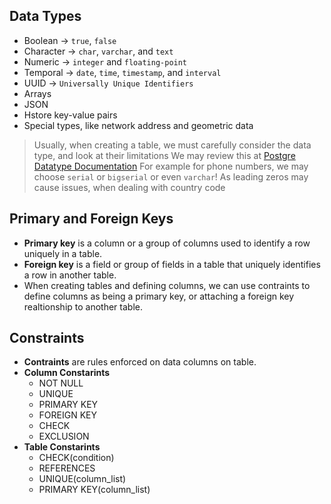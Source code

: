## Data Types
- Boolean -> `true`, `false`
- Character -> `char`, `varchar`, and `text`
- Numeric -> `integer` and `floating-point`
- Temporal -> `date`, `time`, `timestamp`, and `interval`
- UUID -> `Universally Unique Identifiers`
- Arrays
- JSON
- Hstore key-value pairs
- Special types, like network address and geometric data

> Usually, when creating a table, we must carefully consider the data type, and look at their limitations
> We may review this at [Postgre Datatype Documentation](postgresql.org/docs/current/datatype.html)
> For example for phone numbers, we may choose `serial` or `bigserial` or even `varchar`! As leading zeros may cause issues, when dealing with country code

## Primary and Foreign Keys
- __Primary key__ is a column or a group of columns used to identify a row uniquely in a table.
- __Foreign key__ is a field or group of fields in a table that uniquely identifies a row in another table.
- When creating tables and defining columns, we can use contraints to define columns as being a primary key, or attaching a foreign key realtionship to another table.

## Constraints
- __Contraints__ are rules enforced on data columns on table.
- __Column Constarints__
  - NOT NULL
  - UNIQUE
  - PRIMARY KEY
  - FOREIGN KEY
  - CHECK
  - EXCLUSION
- __Table Constarints__
  - CHECK(condition)
  - REFERENCES
  - UNIQUE(column_list)
  - PRIMARY KEY(column_list)
